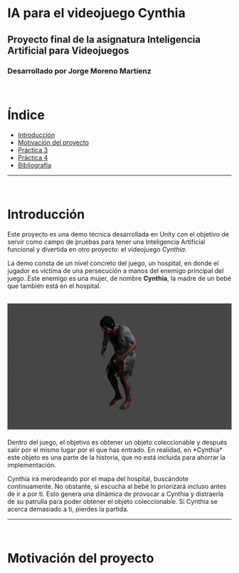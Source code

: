 # IA para el videojuego Cynthia
## Proyecto final de la asignatura Inteligencia Artificial para Videojuegos

### Desarrollado por Jorge Moreno Martíenz

<br>

# __Índice__
- [Introducción](#Introducción)
- [Motivación del proyecto](#Motivación-del-proyecto)
- [Práctica 3](#Práctica-3)
- [Práctica 4](#Práctica-4)
- [Bibliografía](##Referencias-utilizadas-y-bibliografía)

---

<br>

# __Introducción__

Este proyecto es una demo técnica desarrollada en Unity con el objetivo de servir como campo de pruebas para tener una Inteligencia Artificial funcional y divertida en otro proyecto: el videojuego *Cynthia*.
<br>

La demo consta de un nivel concreto del juego, un hospital, en donde el jugador es víctima de una persecución a manos del enemigo principal del juego. Este enemigo es una mujer, de nombre __Cynthia__, la madre de un bebé que también está en el hospital.
<br>
<br>

<img src="./Images/CynthiaWalk.gif"/>
<br>
<br>
Dentro del juego, el objetivo es obtener un objeto coleccionable y después salir por el mismo lugar por el que has entrado. En realidad, en *Cynthia* este objeto es una parte de la historia, que no está incluida para ahorrar la implementación.
<br>

Cynthia irá merodeando por el mapa del hospital, buscándote continuamente. No obstante, si escucha al bebé lo priorizará incluso antes de ir a por ti. Esto genera una dinámica de provocar a Cynthia y distraerla de su patrulla para poder obtener el objeto coleccionable. Si Cynthia se acerca demasiado a ti, pierdes la partida.

---

<br>


# __Motivación del proyecto__

